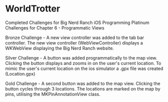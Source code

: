 # WorldTrotter
Completed Challenges for Big Nerd Ranch iOS Programming Platinum Challenges for Chapter 6  - Programmatic Views

Bronze Challenge - A new view controller was added to the tab bar controller. The new view controller (WebViewController) displays a WKWebView displaying the Big Nerd Ranch website.

Silver Challenge - A button was added programmatically to the map view. Clicking the button displays and zooms in on the user's current location. To mimic the user's current location on the ios simulator a .gpx file was created (Location.gpx)

Gold Challenge - A second button was added to the map view. Clicking the button cycles through 3 locations. The locations are marked on the map by pins, utilising the MKPinAnnotationView class.
